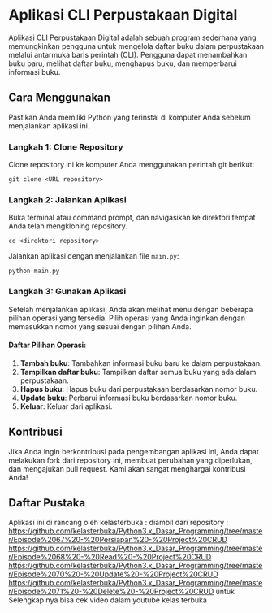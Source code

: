 
# Aplikasi CLI Perpustakaan Digital

Aplikasi CLI Perpustakaan Digital adalah sebuah program sederhana yang memungkinkan pengguna untuk mengelola daftar buku dalam perpustakaan melalui antarmuka baris perintah (CLI). Pengguna dapat menambahkan buku baru, melihat daftar buku, menghapus buku, dan memperbarui informasi buku.

## Cara Menggunakan

Pastikan Anda memiliki Python yang terinstal di komputer Anda sebelum menjalankan aplikasi ini.

### Langkah 1: Clone Repository

Clone repository ini ke komputer Anda menggunakan perintah git berikut:

```
git clone <URL repository>
```

### Langkah 2: Jalankan Aplikasi

Buka terminal atau command prompt, dan navigasikan ke direktori tempat Anda telah mengkloning repository.

```
cd <direktori repository>
```

Jalankan aplikasi dengan menjalankan file `main.py`:

```
python main.py
```

### Langkah 3: Gunakan Aplikasi

Setelah menjalankan aplikasi, Anda akan melihat menu dengan beberapa pilihan operasi yang tersedia. Pilih operasi yang Anda inginkan dengan memasukkan nomor yang sesuai dengan pilihan Anda.

#### Daftar Pilihan Operasi:
1. **Tambah buku**: Tambahkan informasi buku baru ke dalam perpustakaan.
2. **Tampilkan daftar buku**: Tampilkan daftar semua buku yang ada dalam perpustakaan.
3. **Hapus buku**: Hapus buku dari perpustakaan berdasarkan nomor buku.
4. **Update buku**: Perbarui informasi buku berdasarkan nomor buku.
5. **Keluar**: Keluar dari aplikasi.

## Kontribusi

Jika Anda ingin berkontribusi pada pengembangan aplikasi ini, Anda dapat melakukan fork dari repository ini, membuat perubahan yang diperlukan, dan mengajukan pull request. Kami akan sangat menghargai kontribusi Anda!

## Daftar Pustaka
Aplikasi ini di rancang oleh kelasterbuka :
 diambil dari repository :
https://github.com/kelasterbuka/Python3.x_Dasar_Programming/tree/master/Episode%2067%20-%20Persiapan%20-%20Project%20CRUD
https://github.com/kelasterbuka/Python3.x_Dasar_Programming/tree/master/Episode%2068%20-%20Read%20-%20Project%20CRUD
https://github.com/kelasterbuka/Python3.x_Dasar_Programming/tree/master/Episode%2070%20-%20Update%20-%20Project%20CRUD
https://github.com/kelasterbuka/Python3.x_Dasar_Programming/tree/master/Episode%2071%20-%20Delete%20-%20Project%20CRUD
untuk Selengkap nya bisa cek video dalam youtube kelas terbuka 
